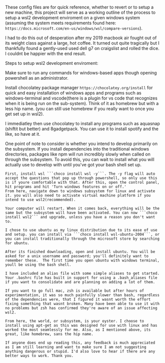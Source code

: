 These config files are for quick reference, whether to revert or to setup a new machine, this project will serve as a working outline of the process to setup a wsl2 development enviroment on a given windows system (assuming the system meets requirements found here: ```https://docs.microsoft.com/en-us/windows/wsl/compare-versions```). 

I had to do this out of desperation after my 2019 macbook air fought out of its weight class against a large, hot coffee. It turned out quite tragically but I thankfully found a gently-used used dell g7 on craigslist and rolled the dice. I couldnt be happier with the end result.

Steps to setup wsl2 development enviroment:

Make sure to run any commands for windows-based apps though opening powershell as an administrator.

Install chocolatey package manager ```https://chocolatey.org/install```  for quick and easy installation of windows apps and programs such as windows-terminal and vscode(there is a plugin for vs code that recognizes when it is being run on the sub-system). Think of it as homebrew but with a less hip name. (you can still use homebrew if you really want to once you get set up in wsl2).

I immediatley then use chocolatey to install any programs such as aquasnap (shiftit but better) and 8gadgetpack. You can use it to install spotify and the like, so have at it.

One point of note to consider is whether you intend to develop primarily on the subsystem.  If you install dependencies into the traditional windows directories, packages like npm will run incredibly slowly when called on through the subsystem. To avoid this, you can wait to install what you will actually use to develop with until you've got your bash shell set up.

    First, install wsl ```choco install wsl -y```. The -y flag will auto accept the questions that pop up through powershell, so only use this is if youre comfortable with that. After this, open the control panel, hit programs and hit 'Turn windows features on or off.'
    From here, navigate down to windows subsystem for linux and activate it. you will also need to activate virtual machine platform if you intend to use wsl2(recommended). 

    Your computer will restart. When it comes back, everything will be the same but the subsystem will have been activated. You can now ```choco install wsl2``` and upgrade, unless you have a reason you don't want to.

    I chose to use ubuntu as my linux distribution due to its ease of use and setup. you can install via ```choco install wsl-ubuntu-2004```, or you can install traditionally through the microsoft store by searching for ubuntu.

    After its finished downloading, open and install ubuntu. You will be asked for a unix username and password; you'll definitely want to remember these.  The first time you open ubuntu with windows terminal, youll be using the bash shell.

    I have included an alias file with some simple aliases to get started. Your .bashrc file has built in support for using a .bash_aliases file if you want to consolidate and are planning on adding a lot of them. 

    If you want to go full mac, zsh is available but after hours of experimentation, it was so much painfully slower than bash, regardless of the dependencies were, that I figured it wasnt worth the effort fixing something that wasnt broken. Many have been able to use it with no problems but zsh has confirmed they're aware of an issue affecting wsl2.

    From here, the world, or subsystem, is your oyster. I choose to install using apt-get as this was designed for use with linux and has worked the most seamlessly for me. Also, as I mentioned above, its great, like homebrew, sans the hip name. 

    If anyone does end up reading this, any feedback is much appreciated as I am still learning and want to make sure I am not suggesting anything dangerous or stupid. I'd also love to hear if there are any better ways to work. Thank you.

    

   
